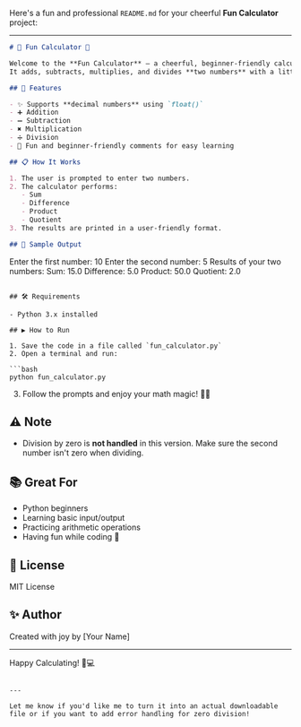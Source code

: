 Here's a fun and professional `README.md` for your cheerful **Fun Calculator** project:

---

```markdown
# 🎉 Fun Calculator 🧮

Welcome to the **Fun Calculator** — a cheerful, beginner-friendly calculator script built with Python!  
It adds, subtracts, multiplies, and divides **two numbers** with a little bit of fun and flair. 😎✨

## 🚀 Features

- ✨ Supports **decimal numbers** using `float()`
- ➕ Addition
- ➖ Subtraction
- ✖️ Multiplication
- ➗ Division
- 💬 Fun and beginner-friendly comments for easy learning

## 📋 How It Works

1. The user is prompted to enter two numbers.
2. The calculator performs:
   - Sum
   - Difference
   - Product
   - Quotient
3. The results are printed in a user-friendly format.

## 🧠 Sample Output

```

Enter the first number: 10
Enter the second number: 5
Results of your two numbers:
Sum: 15.0
Difference: 5.0
Product: 50.0
Quotient: 2.0

````

## 🛠 Requirements

- Python 3.x installed

## ▶️ How to Run

1. Save the code in a file called `fun_calculator.py`
2. Open a terminal and run:

```bash
python fun_calculator.py
````

3. Follow the prompts and enjoy your math magic! 🧙‍♀️

## ⚠️ Note

* Division by zero is **not handled** in this version. Make sure the second number isn't zero when dividing.

## 📚 Great For

* Python beginners
* Learning basic input/output
* Practicing arithmetic operations
* Having fun while coding 🥳

## 📄 License

MIT License

## ✨ Author

Created with joy by \[Your Name]

---

Happy Calculating! 🎈💻

```

---

Let me know if you'd like me to turn it into an actual downloadable file or if you want to add error handling for zero division!
```

